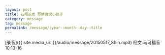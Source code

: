 ```yaml
---
layout: post
title: 石翔长老 耶稣喜悦小孩子
category: message
tag: message
permalink: /message/:year-:month-:day-:title
---
```


[录音]({{ site.media_url }}/audio/message/20150517_Shih.mp3) 经文:马可福音10:13-16
